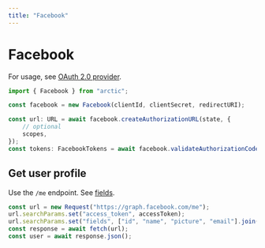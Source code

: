 ```yaml
---
title: "Facebook"
---
```


# Facebook

For usage, see [OAuth 2.0 provider](guides/oauth2).

```ts
import { Facebook } from "arctic";

const facebook = new Facebook(clientId, clientSecret, redirectURI);
```

```ts
const url: URL = await facebook.createAuthorizationURL(state, {
	// optional
	scopes,
});
const tokens: FacebookTokens = await facebook.validateAuthorizationCode(code);
```

## Get user profile

Use the `/me` endpoint. See [fields](https://developers.facebook.com/docs/graph-api/reference/user#Reading).

```ts
const url = new Request("https://graph.facebook.com/me");
url.searchParams.set("access_token", accessToken);
url.searchParams.set("fields", ["id", "name", "picture", "email"].join(","));
const response = await fetch(url);
const user = await response.json();
```
